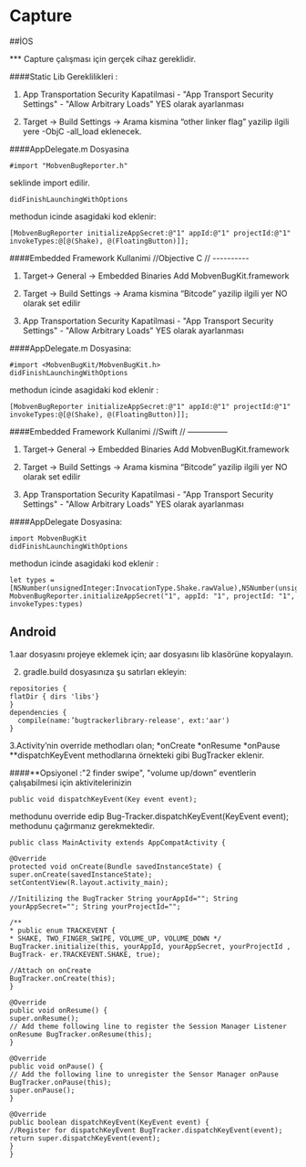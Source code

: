 # Capture

##İOS

*** Capture çalışması için gerçek cihaz gereklidir.

####Static Lib Gereklilikleri :

1) App Transportation Security Kapatilmasi - "App Transport Security Settings" - "Allow Arbitrary Loads" YES olarak ayarlanması

2) Target -> Build Settings -> Arama kismina “other linker flag” yazilip ilgili yere -ObjC -all_load eklenecek.

####AppDelegate.m Dosyasina

```
#import "MobvenBugReporter.h"
``` 
seklinde import edilir. 
```
didFinishLaunchingWithOptions
```
methodun icinde asagidaki kod eklenir: 

```
[MobvenBugReporter initializeAppSecret:@"1" appId:@"1" projectId:@"1" invokeTypes:@[@(Shake), @(FloatingButton)]];
```

####Embedded Framework Kullanimi //Objective C // ----------

1) Target-> General -> Embedded Binaries
Add MobvenBugKit.framework

2) Target -> Build Settings -> Arama kismina “Bitcode” yazilip ilgili yer NO olarak set edilir

3) App Transportation Security Kapatilmasi - "App Transport Security Settings" - "Allow Arbitrary Loads" YES olarak ayarlanması

####AppDelegate.m Dosyasina:
```
#import <MobvenBugKit/MobvenBugKit.h>
didFinishLaunchingWithOptions
```
methodun icinde asagidaki kod eklenir : 
```
[MobvenBugReporter initializeAppSecret:@"1" appId:@"1" projectId:@"1" invokeTypes:@[@(Shake), @(FloatingButton)]];
```

####Embedded Framework Kullanimi //Swift // —————

1) Target-> General -> Embedded Binaries
Add MobvenBugKit.framework

2) Target -> Build Settings -> Arama kismina “Bitcode” yazilip ilgili yer NO olarak set edilir

3) App Transportation Security Kapatilmasi - "App Transport Security Settings" - "Allow Arbitrary Loads" YES olarak ayarlanması

####AppDelegate Dosyasina:
```
import MobvenBugKit
didFinishLaunchingWithOptions
```
methodun icinde asagidaki kod eklenir :
```
let types = [NSNumber(unsignedInteger:InvocationType.Shake.rawValue),NSNumber(unsignedInteger:InvocationType.FloatingButton.rawValue)]
MobvenBugReporter.initializeAppSecret("1", appId: "1", projectId: "1", invokeTypes:types)
```

## Android

1.aar dosyasını projeye eklemek için; aar dosyasını lib klasörüne kopyalayın.

2. gradle.build dosyasınıza şu satırları ekleyin: 

```
repositories {
flatDir { dirs 'libs'} 
}
dependencies { 
  compile(name:’bugtrackerlibrary-release', ext:'aar')
}
```

3.Activity’nin override methodları olan; 
*onCreate
*onResume
*onPause
**dispatchKeyEvent
methodlarına örnekteki gibi BugTracker eklenir.

####**Opsiyonel :"2 finder swipe", "volume up/down” eventlerin çalışabilmesi için aktivitelerinizin

```
public void dispatchKeyEvent(Key event event);
```
methodunu override edip Bug-Tracker.dispatchKeyEvent(KeyEvent event); methodunu çağırmanız gerekmektedir. 

```
public class MainActivity extends AppCompatActivity {

@Override
protected void onCreate(Bundle savedInstanceState) {
super.onCreate(savedInstanceState); setContentView(R.layout.activity_main);

//Initilizing the BugTracker String yourAppId=""; String yourAppSecret=""; String yourProjectId="";

/**
* public enum TRACKEVENT {
* SHAKE, TWO_FINGER_SWIPE, VOLUME_UP, VOLUME_DOWN */
BugTracker.initialize(this, yourAppId, yourAppSecret, yourProjectId , BugTrack- er.TRACKEVENT.SHAKE, true);
 
//Attach on onCreate
BugTracker.onCreate(this); 
}

@Override
public void onResume() {
super.onResume();
// Add theme following line to register the Session Manager Listener onResume BugTracker.onResume(this);
}

@Override
public void onPause() {
// Add the following line to unregister the Sensor Manager onPause BugTracker.onPause(this);
super.onPause(); 
}

@Override
public boolean dispatchKeyEvent(KeyEvent event) {
//Register for dispatchKeyEvent BugTracker.dispatchKeyEvent(event); return super.dispatchKeyEvent(event);
} 
}
```
